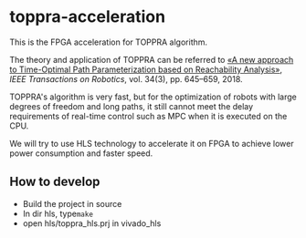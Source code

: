 # toppra-acceleration
This is the FPGA acceleration for TOPPRA algorithm.

The theory and application of TOPPRA can be referred to [«A new approach to Time-Optimal Path Parameterization based on Reachability Analysis»](https://www.researchgate.net/publication/318671280_A_New_Approach_to_Time-Optimal_Path_Parameterization_Based_on_Reachability_Analysis), *IEEE Transactions on Robotics*, vol. 34(3), pp. 645–659, 2018.

TOPPRA's algorithm is very fast, but for the optimization of robots with large degrees of freedom and long paths, it still cannot meet the delay requirements of real-time control such as MPC when it is executed on the CPU.

We will try to use HLS technology to accelerate it on FPGA to achieve lower power consumption and faster speed.

## How to develop
* Build the project in source
* In dir hls, type`make`
* open hls/toppra_hls.prj in vivado_hls
